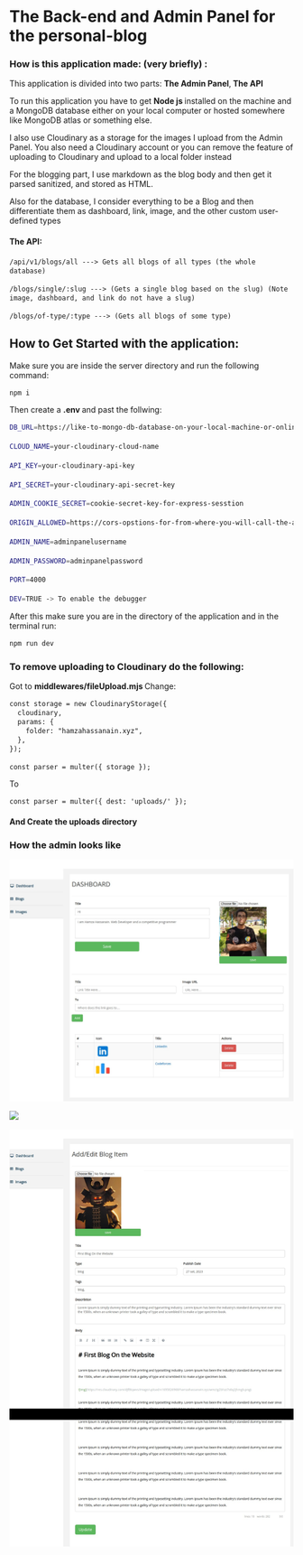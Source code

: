 # The Back-end and Admin Panel for the personal-blog

### How is this application made: (very briefly) :

This application is divided into two parts: <strong> The Admin Panel</strong>,<strong> The API</strong>

To run this application you have to get <strong> Node js </strong> installed on the machine and a MongoDB database either on your local computer or hosted somewhere like MongoDB atlas or something else.

I also use Cloudinary as a storage for the images I upload from the Admin Panel. You also need a Cloudinary account or you can remove the feature of uploading to Cloudinary and upload to a local folder instead

For the blogging part, I use markdown as the blog body and then get it parsed sanitized, and stored as HTML.

Also for the database, I consider everything to be a Blog and then differentiate them as dashboard, link, image, and the other custom user-defined types

#### The API:

```
/api/v1/blogs/all ---> Gets all blogs of all types (the whole database)

/blogs/single/:slug ---> (Gets a single blog based on the slug) (Note image, dashboard, and link do not have a slug)

/blogs/of-type/:type ---> (Gets all blogs of some type)

```

## How to Get Started with the application:

Make sure you are inside the server directory and run the following command:

```bash
npm i
```

Then create a <strong> .env </strong> and past the follwing:

```bash
DB_URL=https://like-to-mongo-db-database-on-your-local-machine-or-online

CLOUD_NAME=your-cloudinary-cloud-name

API_KEY=your-cloudinary-api-key

API_SECRET=your-cloudinary-api-secret-key

ADMIN_COOKIE_SECRET=cookie-secret-key-for-express-sesstion

ORIGIN_ALLOWED=https://cors-opstions-for-from-where-you-will-call-the-api

ADMIN_NAME=adminpanelusername

ADMIN_PASSWORD=adminpanelpassword

PORT=4000

DEV=TRUE -> To enable the debugger
```

After this make sure you are in the directory of the application and in the terminal run:

```bash
npm run dev
```

### To remove uploading to Cloudinary do the following:

Got to <strong> middlewares/fileUpload.mjs </strong>
Change:

```
const storage = new CloudinaryStorage({
  cloudinary,
  params: {
    folder: "hamzahassanain.xyz",
  },
});

const parser = multer({ storage });
```

To

```
const parser = multer({ dest: 'uploads/' });
```

#### <strong> And Create the uploads directory </strong>

### How the admin looks like

![](README/admin-dashboard.jpg)

![](README/blogspage.jpg)

![](README/singleblogpage.jpg)
